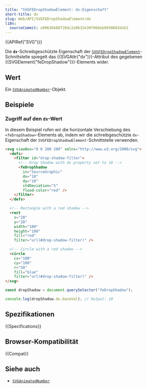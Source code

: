 ```yaml
---
title: "SVGFEDropShadowElement: dx-Eigenschaft"
short-title: dx
slug: Web/API/SVGFEDropShadowElement/dx
l10n:
  sourceCommit: a9063bb88f28dc2a9b32e39f060ab6930663da52
---
```


{{APIRef("SVG")}}

Die **`dx`**-Schreibgeschützte Eigenschaft der [`SVGFEDropShadowElement`](/de/docs/Web/API/SVGFEDropShadowElement)-Schnittstelle spiegelt das {{SVGAttr("dx")}}-Attribut des gegebenen {{SVGElement("feDropShadow")}}-Elements wider.

## Wert

Ein [`SVGAnimatedNumber`](/de/docs/Web/API/SVGAnimatedNumber)-Objekt.

## Beispiele

### Zugriff auf den `dx`-Wert

In diesem Beispiel rufen wir die horizontale Verschiebung des `<feDropShadow>`-Elements ab, indem wir die schreibgeschützte `dx`-Eigenschaft der `SVGFEDropShadowElement`-Schnittstelle verwenden.

```html
<svg viewBox="0 0 200 200" xmlns="http://www.w3.org/2000/svg">
  <defs>
    <filter id="drop-shadow-filter">
      <!-- Drop Shadow with dx property set to 10 -->
      <feDropShadow
        in="SourceGraphic"
        dx="10"
        dy="10"
        stdDeviation="5"
        flood-color="red" />
    </filter>
  </defs>

  <!-- Rectangle with a red shadow -->
  <rect
    x="20"
    y="20"
    width="100"
    height="100"
    fill="red"
    filter="url(#drop-shadow-filter)" />

  <!-- Circle with a red shadow -->
  <circle
    cx="100"
    cy="100"
    r="50"
    fill="blue"
    filter="url(#drop-shadow-filter)" />
</svg>
```

```js
const dropShadow = document.querySelector("feDropShadow");

console.log(dropShadow.dx.baseVal); // Output: 10
```

## Spezifikationen

{{Specifications}}

## Browser-Kompatibilität

{{Compat}}

## Siehe auch

- [`SVGAnimatedNumber`](/de/docs/Web/API/SVGAnimatedNumber)
